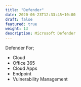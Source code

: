 ```yaml
---
title: "Defender"
date: 2020-06-23T12:33:45+10:00
draft: false
featured: true
weight: 13
description: Microsoft Defender
---
```


Defender For;

* Cloud
* Office 365
* Cloud Apps
* Endpoint
* Vulnerability Management

